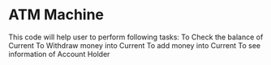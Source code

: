 # ATM Machine
This code will help user to perform following tasks:
To Check the balance of Current 
To Withdraw money into Current 
To add money into Current 
To see information of Account Holder
